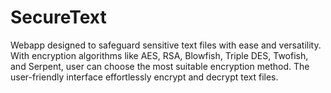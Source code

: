 # SecureText
Webapp designed to safeguard sensitive text files with ease and versatility. With encryption algorithms like AES, RSA, Blowfish, Triple DES, Twofish, and Serpent, user can choose the most suitable encryption method. The user-friendly interface effortlessly encrypt and decrypt text files.
